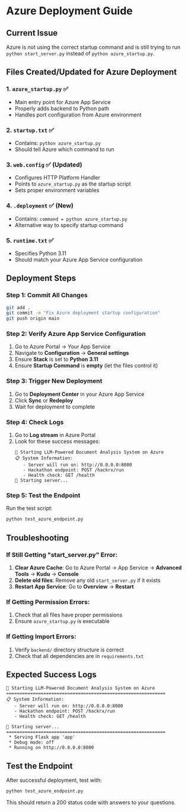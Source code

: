 # Azure Deployment Guide

## Current Issue
Azure is not using the correct startup command and is still trying to run `python start_server.py` instead of `python azure_startup.py`.

## Files Created/Updated for Azure Deployment

### 1. `azure_startup.py` ✅
- Main entry point for Azure App Service
- Properly adds backend to Python path
- Handles port configuration from Azure environment

### 2. `startup.txt` ✅
- Contains: `python azure_startup.py`
- Should tell Azure which command to run

### 3. `web.config` ✅ (Updated)
- Configures HTTP Platform Handler
- Points to `azure_startup.py` as the startup script
- Sets proper environment variables

### 4. `.deployment` ✅ (New)
- Contains: `command = python azure_startup.py`
- Alternative way to specify startup command

### 5. `runtime.txt` ✅
- Specifies Python 3.11
- Should match your Azure App Service configuration

## Deployment Steps

### Step 1: Commit All Changes
```bash
git add .
git commit -m "Fix Azure deployment startup configuration"
git push origin main
```

### Step 2: Verify Azure App Service Configuration
1. Go to Azure Portal → Your App Service
2. Navigate to **Configuration** → **General settings**
3. Ensure **Stack** is set to **Python 3.11**
4. Ensure **Startup Command** is **empty** (let the files control it)

### Step 3: Trigger New Deployment
1. Go to **Deployment Center** in your Azure App Service
2. Click **Sync** or **Redeploy**
3. Wait for deployment to complete

### Step 4: Check Logs
1. Go to **Log stream** in Azure Portal
2. Look for these success messages:
   ```
   🚀 Starting LLM-Powered Document Analysis System on Azure
   📋 System Information:
      - Server will run on: http://0.0.0.0:8000
      - Hackathon endpoint: POST /hackrx/run
      - Health check: GET /health
   🔧 Starting server...
   ```

### Step 5: Test the Endpoint
Run the test script:
```bash
python test_azure_endpoint.py
```

## Troubleshooting

### If Still Getting "start_server.py" Error:
1. **Clear Azure Cache**: Go to Azure Portal → App Service → **Advanced Tools** → **Kudu** → **Console**
2. **Delete old files**: Remove any old `start_server.py` if it exists
3. **Restart App Service**: Go to **Overview** → **Restart**

### If Getting Permission Errors:
1. Check that all files have proper permissions
2. Ensure `azure_startup.py` is executable

### If Getting Import Errors:
1. Verify `backend/` directory structure is correct
2. Check that all dependencies are in `requirements.txt`

## Expected Success Logs
```
🚀 Starting LLM-Powered Document Analysis System on Azure
============================================================
📋 System Information:
   - Server will run on: http://0.0.0.0:8000
   - Hackathon endpoint: POST /hackrx/run
   - Health check: GET /health

🔧 Starting server...
============================================================
 * Serving Flask app 'app'
 * Debug mode: off
 * Running on http://0.0.0.0:8000
```

## Test the Endpoint
After successful deployment, test with:
```bash
python test_azure_endpoint.py
```

This should return a 200 status code with answers to your questions. 